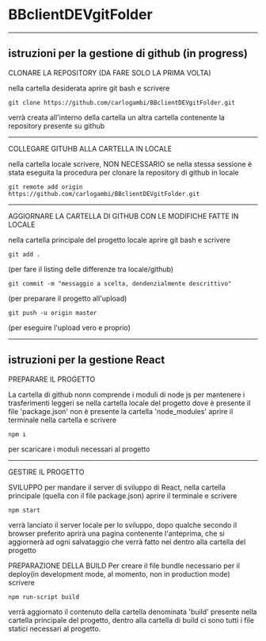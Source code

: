 # BBclientDEVgitFolder

-------------------------------------------------------------------------------------
 istruzioni per la gestione di github (in progress) 
-------------------------------------------------------------------------------------

CLONARE LA REPOSITORY (DA FARE SOLO LA PRIMA VOLTA)

 nella cartella desiderata aprire git bash e scrivere 
    
    git clone https://github.com/carlogambi/BBclientDEVgitFolder.git

verrà creata all'interno della cartella un altra cartella contenente la repository presente su github

-------------------------------------------------------------------------------------

COLLEGARE GITUHB ALLA CARTELLA IN LOCALE

nella cartella locale scrivere, NON NECESSARIO se nella stessa sessione è stata eseguita la procedura per clonare la repository di github in locale
    
    git remote add origin https://github.com/carlogambi/BBclientDEVgitFolder.git

-------------------------------------------------------------------------------------

AGGIORNARE LA CARTELLA DI GITHUB CON LE MODIFICHE FATTE IN LOCALE

nella cartella principale del progetto locale aprire git bash e scrivere
  
  ` git add . `
  
  (per fare il listing delle differenze tra locale/github)
  
  ` git commit -m "messaggio a scelta, dendenzialmente descrittivo" `
  
  (per preparare il progetto all'upload)
  
 ` git push -u origin master `
  
  (per eseguire l'upload vero e proprio)
  
 -------------------------------------------------------------------------------------
 istruzioni per la gestione React  
-------------------------------------------------------------------------------------

PREPARARE IL PROGETTO

La cartella di github nonn comprende i moduli di node js per mantenere i trasferimenti leggeri
se nella cartella locale del progetto dove è presente il file 'package.json' non è presente la cartella 'node_modules'
aprire il terminale nella cartella e scrivere
  
 ` npm i `

per scaricare i moduli necessari al progetto

--------------------------------------------------------------------------------------

GESTIRE IL PROGETTO

SVILUPPO
per mandare il server di sviluppo di React, nella cartella principale (quella con il file package.json) aprire il terminale e scrivere

 ` npm start `

verrà lanciato il server locale per lo sviluppo, dopo qualche secondo il browser preferito aprirà una pagina contenente l'anteprima, 
che si aggiornerà ad ogni salvataggio che verrà fatto nei dentro alla cartella del progetto

PREPARAZIONE DELLA BUILD
Per creare il file bundle necessario per il deploy(in development mode, al momento, non in production mode) scrivere
  
 ` npm run-script build `

verrà aggiornato il contenuto della cartella denominata 'build' presente nella cartella principale del progetto,
dentro alla cartella di build ci sono tutti i file statici necessari al progetto.
